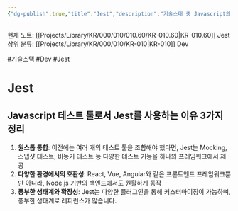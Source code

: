 ```yaml
---
{"dg-publish":true,"title":"Jest","description":"기술스태 중 Javascript의 유명한 테스트 툴인 Jest에 대해 다룬 글들을 모은 카테고리입니다.","permalink":"/projects/library/kr/000/010/010-60/kr-010-60/","dgPassFrontmatter":true,"noteIcon":"0","created":"2024-11-21T13:40:34.220+09:00","updated":"2024-11-21T14:58:10.767+09:00"}
---
```


현재 노트: [[Projects/Library/KR/000/010/010.60/KR-010.60\|KR-010.60]] Jest
상위 분류: [[Projects/Library/KR/000/010/KR-010\|KR-010]] Dev

#기술스택 #Dev #Jest

# Jest
## Javascript 테스트 툴로서 Jest를 사용하는 이유 3가지 정리
1. **원스톱 통합**: 이전에는 여러 개의 테스트 툴을 조합해야 했다면, Jest는 Mocking, 스냅샷 테스트, 비동기 테스트 등 다양한 테스트 기능을 하나의 프레임워크에서 제공
2. **다양한 환경에서의 호환성**: React, Vue, Angular와 같은 프론트엔드 프레임워크뿐만 아니라, Node.js 기반의 백엔드에서도 원활하게 동작
3. **풍부한 생태계와 확장성**: Jest는 다양한 플러그인을 통해 커스터마이징이 가능하며, 풍부한 생태계로 레퍼런스가 많습니다.